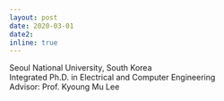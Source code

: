 ```yaml
---
layout: post
date: 2020-03-01
date2: 
inline: true
---
```

Seoul National University, South Korea<br>
Integrated Ph.D. in Electrical and Computer Engineering<br>
Advisor: Prof. Kyoung Mu Lee <br>